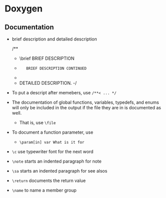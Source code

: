 Doxygen
=======

## Documentation

- brief description and detailed description

    /**
     - \brief BRIEF DESCRIPTION
     -        BRIEF DESCRIPTION CONTINUED
     - 
     - DETAILED DESCRIPTION.
     -/
- To put a descript after memebers, use `/**< ... */`
- The documentation of global functions, variables, typedefs, and enums will
  only be included in the output if the file they are in is documented as well.
  - That is, use `\file`
- To document a function parameter, use
  - `\param[in] var What is it for`
- `\c` use typewriter font for the next word
- `\note` starts an indented paragraph for note
- `\sa` starts an indented paragraph for see alsos
- `\return` documents the return value
- `\name` to name a member group

